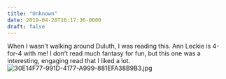 ```yaml
---
title: "Unknown"
date: 2019-04-28T16:17:36-0600
draft: false
---
```


When I wasn’t walking around Duluth, I was reading this. Ann Leckie is 4-for-4 with me! I don’t read much fantasy for fun, but this one was a interesting, engaging read that I liked a lot. ![30E14F77-991D-4177-A999-881EFA38B9B3.jpg](http://ianwhitney.micro.blog/uploads/2019/b53abe6df2.jpg)
